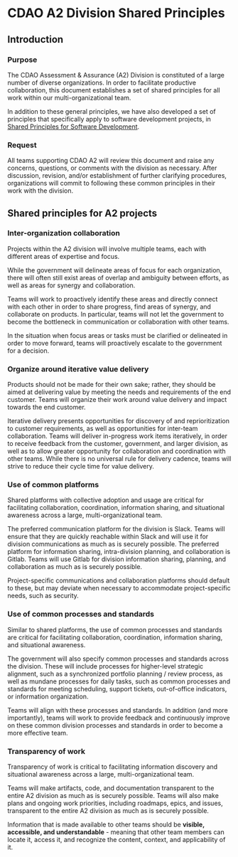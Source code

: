 # CDAO A2 Division Shared Principles

## Introduction

### Purpose

The CDAO Assessment & Assurance (A2) Division is constituted of a large number of diverse organizations. In order to facilitate productive collaboration, this document establishes a set of shared principles for all work within our multi-organizational team. 

In addition to these general principles, we have also developed a set of principles that specifically apply to software development projects, in [Shared Principles for Software Development](./shared-principles-software.md).

### Request

All teams supporting CDAO A2 will review this document and raise any concerns, questions, or comments with the division as necessary. After discussion, revision, and/or establishment of further clarifying procedures, organizations will commit to following these common principles in their work with the division.

## Shared principles for A2 projects

### Inter-organization collaboration

Projects within the A2 division will involve multiple teams, each with different areas of expertise and focus. 

While the government will delineate areas of focus for each organization, there will often still exist areas of overlap and ambiguity between efforts, as well as areas for synergy and collaboration. 

Teams will work to proactively identify these areas and directly connect with each other in order to share progress, find areas of synergy, and collaborate on products. In particular, teams will not let the government to become the bottleneck in communication or collaboration with other teams. 

In the situation when focus areas or tasks must be clarified or delineated in order to move forward, teams will proactively escalate to the government for a decision.

### Organize around iterative value delivery

Products should not be made for their own sake; rather, they should be aimed at delivering value by meeting the needs and requirements of the end customer. Teams will organize their work around value delivery and impact towards the end customer. 

Iterative delivery presents opportunities for discovery of and reprioritization to customer requirements, as well as opportunities for inter-team collaboration. Teams will deliver in-progress work items iteratively, in order to receive feedback from the customer, government, and larger division, as well as to allow greater opportunity for collaboration and coordination with other teams. While there is no universal rule for delivery cadence, teams will strive to reduce their cycle time for value delivery.

### Use of common platforms

Shared platforms with collective adoption and usage are critical for facilitating collaboration, coordination, information sharing, and situational awareness across a large, multi-organizational team.

The preferred communication platform for the division is Slack. Teams will ensure that they are quickly reachable within Slack and will use it for division communications as much as is securely possible. The preferred platform for information sharing, intra-division planning, and collaboration is Gitlab. Teams will use Gitlab for division information sharing, planning, and collaboration as much as is securely possible. 

Project-specific communications and collaboration platforms should default to these, but may deviate when necessary to accommodate project-specific needs, such as security.

### Use of common processes and standards

Similar to shared platforms, the use of common processes and standards are critical for facilitating collaboration, coordination, information sharing, and situational awareness.

The government will also specify common processes and standards across the division. These will include processes for higher-level strategic alignment, such as a synchronized portfolio planning / review process, as well as mundane processes for daily tasks, such as common processes and standards for meeting scheduling, support tickets, out-of-office indicators, or information organization. 

Teams will align with these processes and standards. In addition (and more importantly), teams will work to provide feedback and continuously improve on these common division processes and standards in order to become a more effective team.

### Transparency of work

Transparency of work is critical to facilitating information discovery and situational awareness across a large, multi-organizational team.

Teams will make artifacts, code, and documentation transparent to the entire A2 division as much as is securely possible. Teams will also make plans and ongoing work priorities, including roadmaps, epics, and issues, transparent to the entire A2 division as much as is securely possible. 

Information that is made available to other teams should be **visible, accessible, and understandable** - meaning that other team members can locate it, access it, and recognize the content, context, and applicability of it. 